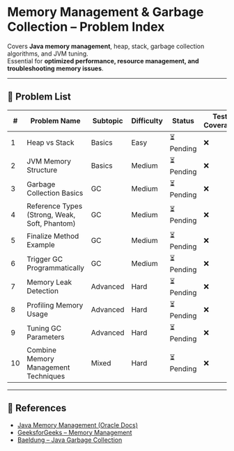 # Memory Management & Garbage Collection – Problem Index

Covers **Java memory management**, heap, stack, garbage collection algorithms, and JVM tuning.  
Essential for **optimized performance, resource management, and troubleshooting memory issues**.

---

## 📌 Problem List

| # | Problem Name | Subtopic | Difficulty | Status | Test Coverage |
|---|--------------|----------|------------|--------|---------------|
| 1 | Heap vs Stack | Basics | Easy | ⏳ Pending | ❌ |
| 2 | JVM Memory Structure | Basics | Medium | ⏳ Pending | ❌ |
| 3 | Garbage Collection Basics | GC | Medium | ⏳ Pending | ❌ |
| 4 | Reference Types (Strong, Weak, Soft, Phantom) | GC | Medium | ⏳ Pending | ❌ |
| 5 | Finalize Method Example | GC | Medium | ⏳ Pending | ❌ |
| 6 | Trigger GC Programmatically | GC | Medium | ⏳ Pending | ❌ |
| 7 | Memory Leak Detection | Advanced | Hard | ⏳ Pending | ❌ |
| 8 | Profiling Memory Usage | Advanced | Hard | ⏳ Pending | ❌ |
| 9 | Tuning GC Parameters | Advanced | Hard | ⏳ Pending | ❌ |
| 10 | Combine Memory Management Techniques | Mixed | Hard | ⏳ Pending | ❌ |

---

## 🔗 References

- [Java Memory Management (Oracle Docs)](https://docs.oracle.com/javase/specs/)
- [GeeksforGeeks – Memory Management](https://www.geeksforgeeks.org/memory-management-in-java/)
- [Baeldung – Java Garbage Collection](https://www.baeldung.com/java-memory-management)
